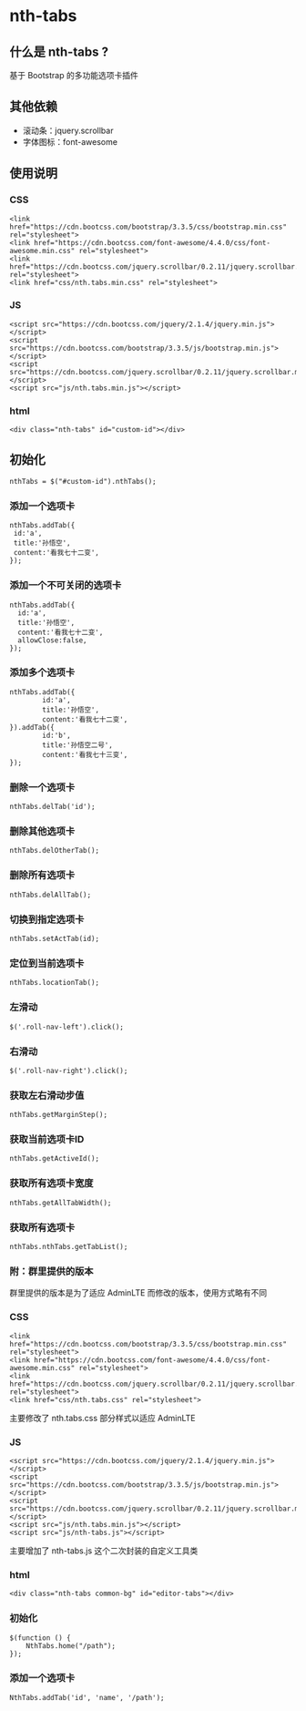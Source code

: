 # nth-tabs
## 什么是 nth-tabs ?
基于 Bootstrap 的多功能选项卡插件

## 其他依赖
- 滚动条：jquery.scrollbar
- 字体图标：font-awesome

## 使用说明
### CSS
```
<link href="https://cdn.bootcss.com/bootstrap/3.3.5/css/bootstrap.min.css" rel="stylesheet">
<link href="https://cdn.bootcss.com/font-awesome/4.4.0/css/font-awesome.min.css" rel="stylesheet">
<link href="https://cdn.bootcss.com/jquery.scrollbar/0.2.11/jquery.scrollbar.min.css" rel="stylesheet">
<link href="css/nth.tabs.min.css" rel="stylesheet">
```
### JS
```
<script src="https://cdn.bootcss.com/jquery/2.1.4/jquery.min.js"></script>
<script src="https://cdn.bootcss.com/bootstrap/3.3.5/js/bootstrap.min.js"></script>
<script src="https://cdn.bootcss.com/jquery.scrollbar/0.2.11/jquery.scrollbar.min.js"></script>
<script src="js/nth.tabs.min.js"></script>
```
### html
```
<div class="nth-tabs" id="custom-id"></div>
```
## 初始化
```
nthTabs = $("#custom-id").nthTabs();
```
### 添加一个选项卡
```
nthTabs.addTab({
 id:'a',
 title:'孙悟空',
 content:'看我七十二变',
});
```
### 添加一个不可关闭的选项卡
```
nthTabs.addTab({
  id:'a',
  title:'孙悟空',
  content:'看我七十二变',
  allowClose:false,
});
```
### 添加多个选项卡
```
nthTabs.addTab({
        id:'a',
        title:'孙悟空',
        content:'看我七十二变',
}).addTab({
        id:'b',
        title:'孙悟空二号',
        content:'看我七十三变',
});
```
### 删除一个选项卡
```
nthTabs.delTab('id');
```
### 删除其他选项卡
```
nthTabs.delOtherTab();
```
### 删除所有选项卡
```
nthTabs.delAllTab();
```
### 切换到指定选项卡
```
nthTabs.setActTab(id);
```
### 定位到当前选项卡
```
nthTabs.locationTab();
```
### 左滑动
```
$('.roll-nav-left').click();
```
### 右滑动
```
$('.roll-nav-right').click();
```
### 获取左右滑动步值
```
nthTabs.getMarginStep();
```
### 获取当前选项卡ID
```
nthTabs.getActiveId();
```
### 获取所有选项卡宽度
```
nthTabs.getAllTabWidth();
```
### 获取所有选项卡
```
nthTabs.nthTabs.getTabList();
```
### 附：群里提供的版本
群里提供的版本是为了适应 AdminLTE 而修改的版本，使用方式略有不同

### CSS
```
<link href="https://cdn.bootcss.com/bootstrap/3.3.5/css/bootstrap.min.css" rel="stylesheet">
<link href="https://cdn.bootcss.com/font-awesome/4.4.0/css/font-awesome.min.css" rel="stylesheet">
<link href="https://cdn.bootcss.com/jquery.scrollbar/0.2.11/jquery.scrollbar.min.css" rel="stylesheet">
<link href="css/nth.tabs.css" rel="stylesheet">
```
主要修改了 nth.tabs.css 部分样式以适应 AdminLTE

### JS
```
<script src="https://cdn.bootcss.com/jquery/2.1.4/jquery.min.js"></script>
<script src="https://cdn.bootcss.com/bootstrap/3.3.5/js/bootstrap.min.js"></script>
<script src="https://cdn.bootcss.com/jquery.scrollbar/0.2.11/jquery.scrollbar.min.js"></script>
<script src="js/nth.tabs.min.js"></script>
<script src="js/nth-tabs.js"></script>
```
主要增加了 nth-tabs.js 这个二次封装的自定义工具类

### html
```
<div class="nth-tabs common-bg" id="editor-tabs"></div>
```
### 初始化
```
$(function () {
    NthTabs.home("/path");
});
```
### 添加一个选项卡
```
NthTabs.addTab('id', 'name', '/path');
```